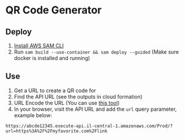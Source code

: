# QR Code Generator

## Deploy

1. [Install AWS SAM CLI](https://docs.aws.amazon.com/serverless-application-model/latest/developerguide/install-sam-cli.html)
1. Run `sam build --use-container && sam deploy --guided` (Make sure docker is installed and running)

## Use

1. Get a URL to create a QR code for
1. Find the API URL (see the outputs in cloud formation)
1. URL Encode the URL (You can use [this tool](https://www.urlencoder.org/))
1. In your browser, visit the API URL and add the `url` query parameter, example below:

```
https://abcde12345.execute-api.il-central-1.amazonaws.com/Prod/?url=https%3A%2F%2Fmyfavorite.com%2Flink
```
